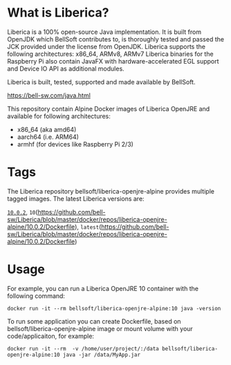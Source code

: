 # What is Liberica?

Liberica is a 100% open-source Java implementation.
It is built from OpenJDK which BellSoft contributes to, is thoroughly
tested and passed the JCK provided under the license from OpenJDK.
Liberica supports the following architectures: x86_64, ARMv8, ARMv7
Liberica binaries for the Raspberry Pi also contain JavaFX with hardware-accelerated EGL support and Device IO API as additional modules.

Liberica is built, tested, supported and made available by BellSoft.

https://bell-sw.com/java.html

This repository contain Alpine Docker images of Liberica OpenJRE and available for following architectures:
* x86_64 (aka amd64)
* aarch64 (i.e. ARM64)
* armhf (for devices like Raspberry Pi 2/3)

# Tags

The Liberica repository bellsoft/liberica-openjre-alpine provides multiple tagged images. The latest Liberica versions are:

[`10.0.2`](https://github.com/bell-sw/Liberica/blob/master/docker/repos/liberica-openjre-alpine/10.0.2/Dockerfile), `10`(https://github.com/bell-sw/Liberica/blob/master/docker/repos/liberica-openjre-alpine/10.0.2/Dockerfile), `latest`(https://github.com/bell-sw/Liberica/blob/master/docker/repos/liberica-openjre-alpine/10.0.2/Dockerfile)

# Usage

For example, you can run a Liberica OpenJRE 10 container with the following command:

 `docker run -it --rm bellsoft/liberica-openjre-alpine:10 java -version`

To run some application you can create Dockerfile, based on bellsoft/liberica-openjre-alpine image or mount volume with your code/applicaiton, for example:

 `docker run -it --rm  -v /home/user/project/:/data bellsoft/liberica-openjre-alpine:10 java -jar /data/MyApp.jar`
